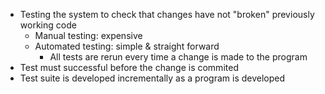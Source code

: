- Testing the system to check that changes have not "broken" previously working code
	- Manual testing: expensive
	- Automated testing: simple & straight forward
		- All tests are rerun every time a change is made to the program
- Test must successful before the change is commited
- Test suite is developed incrementally as a program is developed
